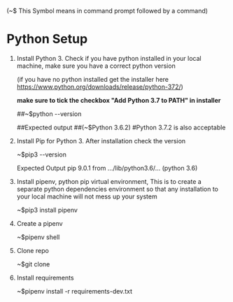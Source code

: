 (~\$ This Symbol means in command prompt followed by a command)

<b><h1>Python Setup</h1></b>

1. Install Python 3. Check if you have python installed in your local machine, make sure you have a correct python version

   (if you have no python installed get the installer here https://www.python.org/downloads/release/python-372/)

   <b>make sure to tick the checkbox "Add Python 3.7 to PATH" in installer </b>
   

   ##~\$python --version

   ##Expected output
   ##(~\$Python 3.6.2) #Python 3.7.2 is also acceptable

2. Install Pip for Python 3. After installation check the version

   ~\$pip3 --version

   Expected Output
   pip 9.0.1 from .../lib/python3.6/... (python 3.6)

3. Install pipenv, python pip virtual environment, This is to create a separate python dependencies environment so that any installation to your local machine will not mess up your system

   ~\$pip3 install pipenv

4. Create a pipenv

   ~\$pipenv shell

5. Clone repo

   ~\$git clone <repo clone link>

6. Install requirements

   ~\$pipenv install -r requirements-dev.txt
